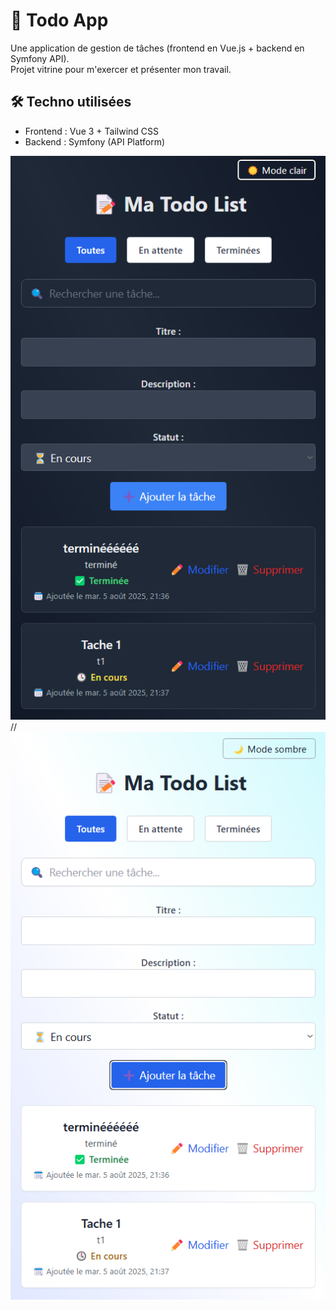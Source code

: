 # 📝 Todo App

Une application de gestion de tâches (frontend en Vue.js + backend en Symfony API).  
Projet vitrine pour m'exercer et présenter mon travail.

## 🛠️ Techno utilisées
- Frontend : Vue 3 + Tailwind CSS
- Backend : Symfony (API Platform)


![Aperçu de l'application](./front-dark.png) // ![Aperçu de l'application](./front-light.png)
